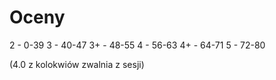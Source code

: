 # Oceny
2 - 0-39
3 - 40-47
3+ - 48-55
4 - 56-63
4+ - 64-71
5 - 72-80

(4.0 z kolokwiów zwalnia z sesji)
